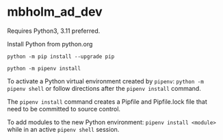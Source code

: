 # mbholm_ad_dev

Requires Python3, 3.11 preferred.

Install Python from python.org

`python -m pip install --upgrade pip`

`python -m pipenv install`

To activate a Python virtual environment created by `pipenv`:
`python -m pipenv shell`
or follow directions after the `pipenv install` command.

The `pipenv install` command creates a Pipfile and Pipfile.lock file that need to be committed to source control.

To add modules to the new Python environment:
`pipenv install <module>`
while in an active `pipenv shell` session.
